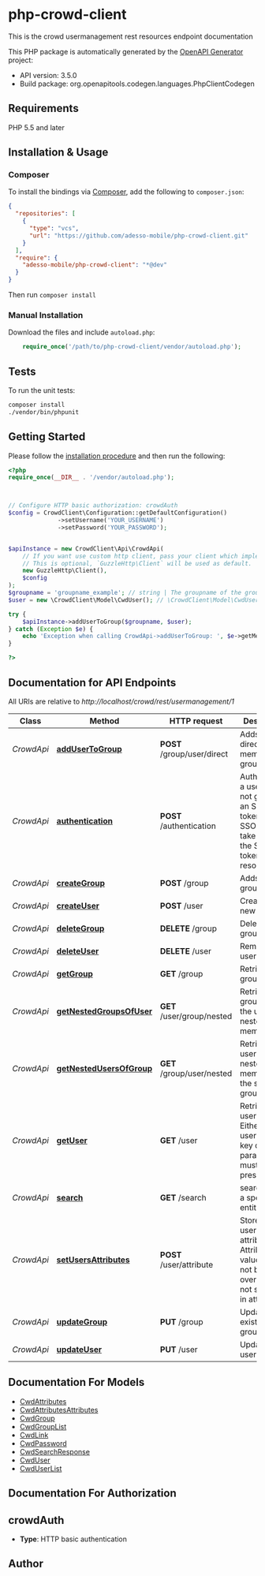 # php-crowd-client

This is the crowd usermanagement rest resources endpoint documentation

This PHP package is automatically generated by the [OpenAPI Generator](https://openapi-generator.tech) project:

- API version: 3.5.0
- Build package: org.openapitools.codegen.languages.PhpClientCodegen

## Requirements

PHP 5.5 and later

## Installation & Usage

### Composer

To install the bindings via [Composer](http://getcomposer.org/), add the following to `composer.json`:

```json
{
  "repositories": [
    {
      "type": "vcs",
      "url": "https://github.com/adesso-mobile/php-crowd-client.git"
    }
  ],
  "require": {
    "adesso-mobile/php-crowd-client": "*@dev"
  }
}
```

Then run `composer install`

### Manual Installation

Download the files and include `autoload.php`:

```php
    require_once('/path/to/php-crowd-client/vendor/autoload.php');
```

## Tests

To run the unit tests:

```bash
composer install
./vendor/bin/phpunit
```

## Getting Started

Please follow the [installation procedure](#installation--usage) and then run the following:

```php
<?php
require_once(__DIR__ . '/vendor/autoload.php');



// Configure HTTP basic authorization: crowdAuth
$config = CrowdClient\Configuration::getDefaultConfiguration()
              ->setUsername('YOUR_USERNAME')
              ->setPassword('YOUR_PASSWORD');


$apiInstance = new CrowdClient\Api\CrowdApi(
    // If you want use custom http client, pass your client which implements `GuzzleHttp\ClientInterface`.
    // This is optional, `GuzzleHttp\Client` will be used as default.
    new GuzzleHttp\Client(),
    $config
);
$groupname = 'groupname_example'; // string | The groupname of the group you want to add the user to
$user = new \CrowdClient\Model\CwdUser(); // \CrowdClient\Model\CwdUser | A User object of the user you want to add. Only 'name' must be set.

try {
    $apiInstance->addUserToGroup($groupname, $user);
} catch (Exception $e) {
    echo 'Exception when calling CrowdApi->addUserToGroup: ', $e->getMessage(), PHP_EOL;
}

?>
```

## Documentation for API Endpoints

All URIs are relative to *http://localhost/crowd/rest/usermanagement/1*

Class | Method | HTTP request | Description
------------ | ------------- | ------------- | -------------
*CrowdApi* | [**addUserToGroup**](docs/Api/CrowdApi.md#addusertogroup) | **POST** /group/user/direct | Adds user as direct member of group
*CrowdApi* | [**authentication**](docs/Api/CrowdApi.md#authentication) | **POST** /authentication | Authenticates a user. Does not generate an SSO token. For SSO please take a look at the SSO token resource.
*CrowdApi* | [**createGroup**](docs/Api/CrowdApi.md#creategroup) | **POST** /group | Adds a new group.
*CrowdApi* | [**createUser**](docs/Api/CrowdApi.md#createuser) | **POST** /user | Creates a new user
*CrowdApi* | [**deleteGroup**](docs/Api/CrowdApi.md#deletegroup) | **DELETE** /group | Deletes a group
*CrowdApi* | [**deleteUser**](docs/Api/CrowdApi.md#deleteuser) | **DELETE** /user | Removes a user.
*CrowdApi* | [**getGroup**](docs/Api/CrowdApi.md#getgroup) | **GET** /group | Retrieves a group
*CrowdApi* | [**getNestedGroupsOfUser**](docs/Api/CrowdApi.md#getnestedgroupsofuser) | **GET** /user/group/nested | Retrieves the groups that the user is a nested member of
*CrowdApi* | [**getNestedUsersOfGroup**](docs/Api/CrowdApi.md#getnestedusersofgroup) | **GET** /group/user/nested | Retrieves the users that are nested members of the specified group
*CrowdApi* | [**getUser**](docs/Api/CrowdApi.md#getuser) | **GET** /user | Retrieves the user details. Either username or key query parameter must be present.
*CrowdApi* | [**search**](docs/Api/CrowdApi.md#search) | **GET** /search | searches for a specific entity-type
*CrowdApi* | [**setUsersAttributes**](docs/Api/CrowdApi.md#setusersattributes) | **POST** /user/attribute | Stores the user attributes. Attribute values will not be overwritten if not specified in attributes.
*CrowdApi* | [**updateGroup**](docs/Api/CrowdApi.md#updategroup) | **PUT** /group | Updates an existing group
*CrowdApi* | [**updateUser**](docs/Api/CrowdApi.md#updateuser) | **PUT** /user | Updates a user


## Documentation For Models

 - [CwdAttributes](docs/Model/CwdAttributes.md)
 - [CwdAttributesAttributes](docs/Model/CwdAttributesAttributes.md)
 - [CwdGroup](docs/Model/CwdGroup.md)
 - [CwdGroupList](docs/Model/CwdGroupList.md)
 - [CwdLink](docs/Model/CwdLink.md)
 - [CwdPassword](docs/Model/CwdPassword.md)
 - [CwdSearchResponse](docs/Model/CwdSearchResponse.md)
 - [CwdUser](docs/Model/CwdUser.md)
 - [CwdUserList](docs/Model/CwdUserList.md)


## Documentation For Authorization



## crowdAuth


- **Type**: HTTP basic authentication


## Author



